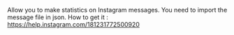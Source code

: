 Allow you to make statistics on Instagram messages.
You need to import the message file in json.
How to get it : https://help.instagram.com/181231772500920
